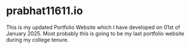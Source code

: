 # prabhat11611.io
This is my updated Portfolio Website which I have developed on 01st of January 2025. Most probably this is going to be my last portfolio website during my college tenure.
